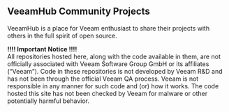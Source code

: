 ## VeeamHub Community Projects
VeeamHub is a place for Veeam enthusiast to share their projects with others in the full spirit of open source.

**!!!! Important Notice !!!!**\
All repositories hosted here, along with the code available in them, are not officially associated with Veeam Software Group GmbH or its affiliates (“Veeam”).  Code in these repositories is not developed by Veeam R&D and has not been through the official Veeam QA process.  Veeam is not responsible in any manner for such code and (or) how it works.  The code hosted this site has not been checked by Veeam for malware or other potentially harmful behavior.
